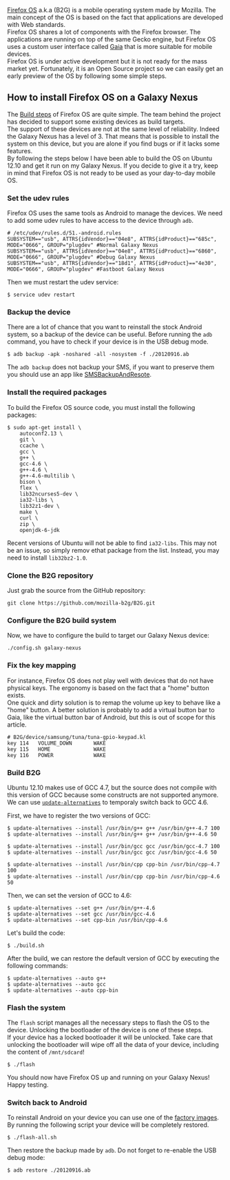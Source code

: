 [Firefox OS](https://developer.mozilla.org/en-US/docs/Mozilla/Firefox_OS) a.k.a 
(B2G) is a mobile operating system made by Mozilla. The main concept of the OS is 
based on the fact that applications are developed with Web standards.  
Firefox OS shares a lot of components with the Firefox browser. The applications 
are running on top of the same Gecko engine, but Firefox OS uses a custom user 
interface called [Gaia](https://developer.mozilla.org/en-US/docs/Mozilla/Firefox_OS/Gaia) 
that is more suitable for mobile devices.   
Firefox OS is under active development but it is not ready for the mass market 
yet. Fortunately, it is an Open Source project so we can easily get an early preview of 
the OS by following some simple steps.

How to install Firefox OS on a Galaxy Nexus
-------------------------------------------

The [Build steps](https://developer.mozilla.org/en-US/docs/Mozilla/Boot_to_Gecko/B2G_build_prerequisites) 
of Firefox OS are quite simple. The team behind the project has decided to 
support some existing devices as build targets.     
The support of these devices are not at the same level of reliability. Indeed 
the Galaxy Nexus has a level of 3. That means that is possible to install the 
system on this device, but you are alone if you find bugs or if it lacks some 
features.   
By following the steps below I have been able to build the OS on Ubuntu 12.10 
and get it run on my Galaxy Nexus. If you decide to give it a try, keep in 
mind that Firefox OS is not ready to be used as your day-to-day mobile OS.

### Set the udev rules

Firefox OS uses the same tools as Android to manage the devices. We need to add some udev rules to have access to the device through `adb`.

    # /etc/udev/rules.d/51.-android.rules
    SUBSYSTEM=="usb", ATTRS{idVendor}=="04e8", ATTRS{idProduct}=="685c", MODE="0666", GROUP="plugdev" #Normal Galaxy Nexus
    SUBSYSTEM=="usb", ATTRS{idVendor}=="04e8", ATTRS{idProduct}=="6860", MODE="0666", GROUP="plugdev" #Debug Galaxy Nexus
    SUBSYSTEM=="usb", ATTRS{idVendor}=="18d1", ATTRS{idProduct}=="4e30", MODE="0666", GROUP="plugdev" #Fastboot Galaxy Nexus

Then we must restart the udev service:

    $ service udev restart

### Backup the device

There are a lot of chance that you want to reinstall the stock Android system, 
so a backup of the device can be useful. Before running the `adb` command, you have to check if your device is in the USB debug mode.

    $ adb backup -apk -noshared -all -nosystem -f ./20120916.ab

The `adb backup` does not backup your SMS, if you want to preserve them you should
use an app like [SMSBackupAndResote](https://play.google.com/store/apps/details?id=com.riteshsahu.SMSBackupRestore&feature=search_result#?t=W251bGwsMSwxLDEsImNvbS5yaXRlc2hzYWh1LlNNU0JhY2t1cFJlc3RvcmUiXQ..).

### Install the required packages

To build the Firefox OS source code, you must install the following packages:

    $ sudo apt-get install \
        autoconf2.13 \
        git \
        ccache \
        gcc \
        g++ \
        gcc-4.6 \
        g++-4.6 \
        g++-4.6-multilib \
        bison \
        flex \
        lib32ncurses5-dev \
        ia32-libs \
        lib32z1-dev \
        make \
        curl \
        zip \
        openjdk-6-jdk

Recent versions of Ubuntu will not be able to find `ia32-libs`. This may not be an issue, so simply remov ethat package from the list. Instead, you may need to install `lib32bz2-1.0`.

### Clone the B2G repository

Just grab the source from the GitHub repository:

    git clone https://github.com/mozilla-b2g/B2G.git

### Configure the B2G build system

Now, we have to configure the build to target our Galaxy Nexus device:

    ./config.sh galaxy-nexus

### Fix the key mapping

For instance, Firefox OS does not play well with devices that do not have 
physical keys. The ergonomy is based on the fact that a "home" button exists.   
One quick and dirty solution is to remap the volume up key to behave like a 
"home" button. A better solution is probably to add a virtual button bar to 
Gaia, like the virtual button bar of Android, but this is out of scope for this
article.

    # B2G/device/samsung/tuna/tuna-gpio-keypad.kl
    key 114   VOLUME_DOWN       WAKE
    key 115   HOME              WAKE
    key 116   POWER             WAKE

### Build B2G

Ubuntu 12.10 makes use of GCC 4.7, but the source does not compile with this 
version of GCC because some constructs are not supported anymore. We can use 
[`update-alternatives`](http://linux.die.net/man/8/update-alternatives) to
temporaly switch back to GCC 4.6.

First, we have to register the two versions of GCC:

    $ update-alternatives --install /usr/bin/g++ g++ /usr/bin/g++-4.7 100
    $ update-alternatives --install /usr/bin/g++ g++ /usr/bin/g++-4.6 50

    $ update-alternatives --install /usr/bin/gcc gcc /usr/bin/gcc-4.7 100
    $ update-alternatives --install /usr/bin/gcc gcc /usr/bin/gcc-4.6 50

    $ update-alternatives --install /usr/bin/cpp cpp-bin /usr/bin/cpp-4.7 100
    $ update-alternatives --install /usr/bin/cpp cpp-bin /usr/bin/cpp-4.6 50

Then, we can set the version of GCC to 4.6:

    $ update-alternatives --set g++ /usr/bin/g++-4.6
    $ update-alternatives --set gcc /usr/bin/gcc-4.6
    $ update-alternatives --set cpp-bin /usr/bin/cpp-4.6

Let's build the code:

    $ ./build.sh

After the build, we can restore the default version of GCC by executing the 
following commands:

    $ update-alternatives --auto g++
    $ update-alternatives --auto gcc
    $ update-alternatives --auto cpp-bin

### Flash the system

The `flash` script manages all the necessary steps to flash the OS to the 
device. Unlocking the bootloader of the device is one of these steps.   
If your device has a locked bootloader it will be unlocked. Take care that 
unlocking the bootloader will wipe off all the data of your device, including the 
content of `/mnt/sdcard`!

    $ ./flash

You should now have Firefox OS up and running on your Galaxy Nexus! 
Happy testing.

### Switch back to Android

To reinstall Android on your device you can use one of the
[factory images](https://developers.google.com/android/nexus/images#mysid).
By running the following script your device will be completely restored.

    $ ./flash-all.sh

Then restore the backup made by `adb`. Do not forget to re-enable the USB debug
mode:

    $ adb restore ./20120916.ab
